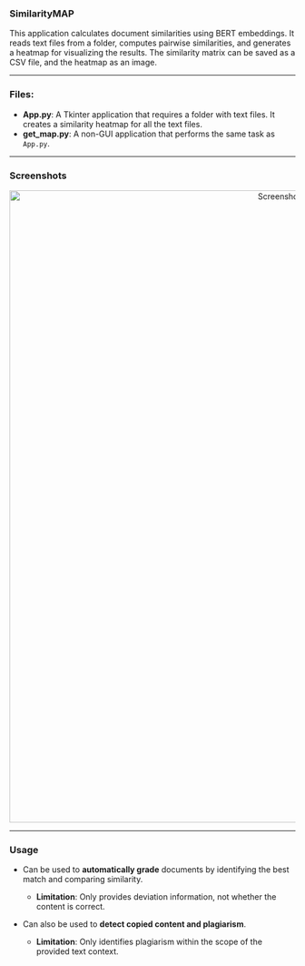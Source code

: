 ### **SimilarityMAP**  
This application calculates document similarities using BERT embeddings. It reads text files from a folder, computes pairwise similarities, and generates a heatmap for visualizing the results. The similarity matrix can be saved as a CSV file, and the heatmap as an image.

---

### **Files**:  
- **App.py**: A Tkinter application that requires a folder with text files. It creates a similarity heatmap for all the text files.  
- **get_map.py**: A non-GUI application that performs the same task as `App.py`.

---

### **Screenshots**  
<p align='center'>
<img width="1112" alt="Screenshot 2024-10-16 at 5 02 33 PM" src="https://github.com/user-attachments/assets/6bc8a56b-4667-49bc-a610-92c2a158f094">
</p>

---

### **Usage**  
- Can be used to **automatically grade** documents by identifying the best match and comparing similarity.  
  - **Limitation**: Only provides deviation information, not whether the content is correct.
  
- Can also be used to **detect copied content and plagiarism**.  
  - **Limitation**: Only identifies plagiarism within the scope of the provided text context.
